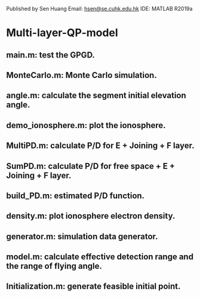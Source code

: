 Published by Sen Huang
Email: hsen@se.cuhk.edu.hk
IDE: MATLAB R2019a
# Multi-layer-QP-model
## main.m: test the GPGD.
## MonteCarlo.m: Monte Carlo simulation.
## angle.m: calculate the segment initial elevation angle.
## demo_ionosphere.m: plot the ionosphere.
## MultiPD.m: calculate P/D for E + Joining + F layer.
## SumPD.m: calculate P/D for free space + E + Joining + F layer.
## build_PD.m: estimated P/D function.
## density.m: plot ionosphere electron density.
## generator.m: simulation data generator.
## model.m: calculate effective detection range and the range of flying angle.
## Initialization.m: generate feasible initial point.
